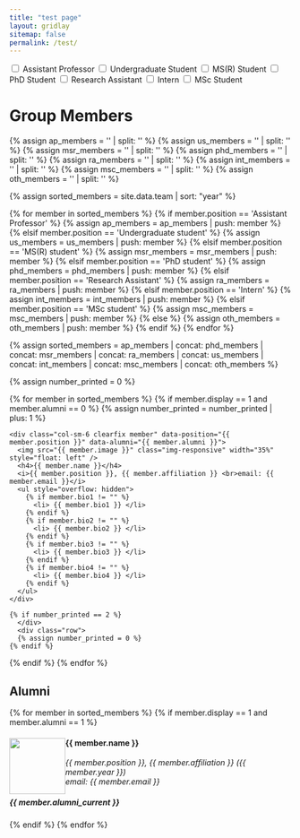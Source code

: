 ```yaml
---
title: "test page"
layout: gridlay
sitemap: false
permalink: /test/
---
```


<div>
<label><input type="checkbox" class="filterCheckbox" data-position="Assistant Professor"> Assistant Professor</label>
<label><input type="checkbox" class="filterCheckbox" data-position="Undergraduate student"> Undergraduate Student</label>
<label><input type="checkbox" class="filterCheckbox" data-position="MS(R) student"> MS(R) Student</label>
<label><input type="checkbox" class="filterCheckbox" data-position="PhD student"> PhD Student</label>
<label><input type="checkbox" class="filterCheckbox" data-position="Research Assistant"> Research Assistant</label>
<label><input type="checkbox" class="filterCheckbox" data-position="Intern"> Intern</label>
<label><input type="checkbox" class="filterCheckbox" data-position="MSc student"> MSc Student</label>
</div>

# Group Members  

{% assign ap_members = '' | split: '' %}
{% assign us_members = '' | split: '' %}
{% assign msr_members = '' | split: '' %}
{% assign phd_members = '' | split: '' %}
{% assign ra_members = '' | split: '' %}
{% assign int_members = '' | split: '' %}
{% assign msc_members = '' | split: '' %}
{% assign oth_members = '' | split: '' %}

{% assign sorted_members = site.data.team | sort: "year" %}

{% for member in sorted_members %}
  {% if member.position == 'Assistant Professor' %}
    {% assign ap_members = ap_members | push: member %}
  {% elsif member.position == 'Undergraduate student' %}
    {% assign us_members = us_members | push: member %}
  {% elsif member.position == 'MS(R) student' %}
    {% assign msr_members = msr_members | push: member %}
  {% elsif member.position == 'PhD student' %}
    {% assign phd_members = phd_members | push: member %}
  {% elsif member.position == 'Research Assistant' %}
    {% assign ra_members = ra_members | push: member %}
  {% elsif member.position == 'Intern' %}
    {% assign int_members = int_members | push: member %}
  {% elsif member.position == 'MSc student' %}
    {% assign msc_members = msc_members | push: member %}
  {% else %}
    {% assign oth_members = oth_members | push: member %}
  {% endif %}
{% endfor %}

{% assign sorted_members = ap_members | concat: phd_members | concat: msr_members | concat: ra_members | concat: us_members | concat: int_members | concat: msc_members | concat: oth_members %}

{% assign number_printed = 0 %}
<div class="row">
{% for member in sorted_members %}
  {% if member.display == 1 and member.alumni == 0 %}
    {% assign number_printed = number_printed | plus: 1 %}

    <div class="col-sm-6 clearfix member" data-position="{{ member.position }}" data-alumni="{{ member.alumni }}">
      <img src="{{ member.image }}" class="img-responsive" width="35%" style="float: left" />
      <h4>{{ member.name }}</h4>
      <i>{{ member.position }}, {{ member.affiliation }} <br>email: {{ member.email }}</i>
      <ul style="overflow: hidden">
        {% if member.bio1 != "" %}
          <li> {{ member.bio1 }} </li>
        {% endif %}
        {% if member.bio2 != "" %}
          <li> {{ member.bio2 }} </li>
        {% endif %}
        {% if member.bio3 != "" %}
          <li> {{ member.bio3 }} </li>
        {% endif %}
        {% if member.bio4 != "" %}
          <li> {{ member.bio4 }} </li>
        {% endif %}
      </ul>
    </div>

    {% if number_printed == 2 %}
      </div>
      <div class="row">
      {% assign number_printed = 0 %}
    {% endif %}

  {% endif %}
{% endfor %}
</div>

## Alumni

{% for member in sorted_members %}
  {% if member.display == 1 and member.alumni == 1 %}
    <div class="col-sm-12 clearfix">
      <img src="{{ member.image }}" class="img-thumbnail" width="100px" style="float: left" />
      <h4>{{ member.name }}</h4>
      <i>{{ member.position }}, {{ member.affiliation }} ({{ member.year }}) <br>email: {{ member.email }}</i>
      <h5>{{ member.alumni_current }}</h5>
    </div>
  {% endif %}
{% endfor %}

<script>
// Get all checkboxes with class filterCheckbox
const checkboxes = document.querySelectorAll('.filterCheckbox');

// Add event listener to each checkbox
checkboxes.forEach(checkbox => {
  checkbox.addEventListener('change', function() {
    // Get the value of the clicked checkbox
    const position = this.dataset.position;
    
    // Get all members
    const members = document.querySelectorAll('.member');
    
    // Initialize array to store selected positions
    const selectedPositions = [];
    
    // Loop through checkboxes to find selected positions
    checkboxes.forEach(checkbox => {
      if (checkbox.checked) {
        selectedPositions.push(checkbox.dataset.position);
      }
    });
    
    // If no checkboxes are selected, show all members
    if (selectedPositions.length === 0) {
      members.forEach(member => {
        member.style.display = 'block';
      });
    } else {
      // Show members with selected positions
      members.forEach(member => {
        if (selectedPositions.includes(member.dataset.position)) {
          member.style.display = 'block';
        } else {
          member.style.display = 'none';
        }
      });
    }
  });
});
</script>
